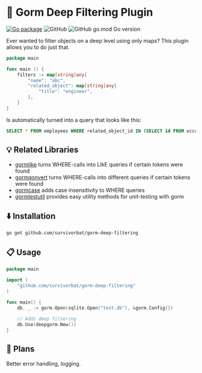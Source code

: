 # 🌌 Gorm Deep Filtering Plugin

[![Go package](https://github.com/survivorbat/gorm-deep-filtering/actions/workflows/test.yaml/badge.svg)](https://github.com/survivorbat/gorm-deep-filtering/actions/workflows/test.yaml)
![GitHub](https://img.shields.io/github/license/survivorbat/gorm-deep-filtering)
![GitHub go.mod Go version](https://img.shields.io/github/go-mod/go-version/survivorbat/gorm-deep-filtering)

Ever wanted to filter objects on a deep level using only maps? This plugin allows you to do just that.

```go
package main

func main () {
	filters := map[string]any{
		"name": "abc",
		"related_object": map[string]any{
			"title": "engineer",
		},
	}
}
```

Is automatically turned into a query that looks like this:

```sql
SELECT * FROM employees WHERE related_object_id IN (SELECT id FROM occupations WHERE title = "engineer")
```

## 💡 Related Libraries

- [gormlike](https://github.com/survivorbat/gorm-like) turns WHERE-calls into LIkE queries if certain tokens were found
- [gormqonvert](https://github.com/survivorbat/gorm-query-convert) turns WHERE-calls into different queries if certain tokens were found
- [gormcase](https://github.com/survivorbat/gorm-case) adds case insensitivity to WHERE queries
- [gormtestutil](https://github.com/ing-bank/gormtestutil) provides easy utility methods for unit-testing with gorm

## ⬇️ Installation

`go get github.com/survivorbat/gorm-deep-filtering`

## 📋 Usage

```go
package main

import (
    "github.com/survivorbat/gorm-deep-filtering"
)

func main() {
	db, _ := gorm.Open(sqlite.Open("test.db"), &gorm.Config{})
	
	// Adds deep filtering
	db.Use(deepgorm.New())
}

```

## 🔭 Plans

Better error handling, logging.
